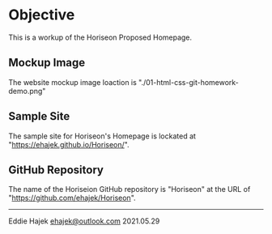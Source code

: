 # Objective 

This is a workup of the Horiseon Proposed Homepage.  

## Mockup Image

The website mockup image loaction is "./01-html-css-git-homework-demo.png" 


## Sample Site

The sample site for Horiseon's Homepage is lockated at "https://ehajek.github.io/Horiseon/". 

## GitHub Repository 

The name of the Horiseion GitHub repository is "Horiseon" at the URL of "https://github.com/ehajek/Horiseon". 

--- 

Eddie Hajek 
ehajek@outlook.com 
2021.05.29